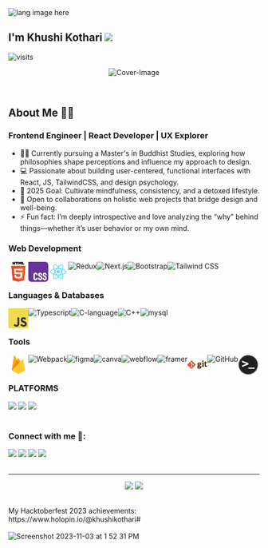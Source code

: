 <img width="30%" src="https://github.com/alansmathew/alansmathew/raw/master/lang.gif" alt="lang image here" />
<h2>I'm Khushi Kothari <img src="https://github.com/souvikguria98/souvikguria98/blob/master/Hi.gif" width="25"></h2>
<img src="https://komarev.com/ghpvc/?username=khushi-kothari" alt="visits" />
</br>
<p align="center"><img src="https://i.ibb.co/yF2qXWRb/Cover-Image.png" alt="Cover-Image" border="0"></p>
</br>

<h2 align = "left"> About Me 👩‍💻 </h2>
<h3>  Frontend Engineer | React Developer | UX Explorer </h3>

- 🧘‍♀️ Currently pursuing a Master's in Buddhist Studies, exploring how philosophies shape perceptions and influence my approach to design.
- 💻 Passionate about building user-centered, functional interfaces with React, JS, TailwindCSS, and design psychology.
- 🌱 2025 Goal: Cultivate mindfulness, consistency, and a detoxed lifestyle.
- 🤝 Open to collaborations on holistic web projects that bridge design and well-being. 
- ⚡  Fun fact: I’m deeply introspective and love analyzing the “why” behind things—whether it’s user behavior or my own mind.

<h3> Web Development</h3>
<img align="left" alt="HTML5" height="40" src="https://raw.githubusercontent.com/github/explore/80688e429a7d4ef2fca1e82350fe8e3517d3494d/topics/html/html.png" />
<img align="left" alt="CSS3" height="40" src="https://raw.githubusercontent.com/github/explore/80688e429a7d4ef2fca1e82350fe8e3517d3494d/topics/css/css.png" />
<img align="left" alt="React.js" height="40" src="https://raw.githubusercontent.com/github/explore/80688e429a7d4ef2fca1e82350fe8e3517d3494d/topics/react/react.png" />
<img align="left" alt="Redux" height="40" src="https://www.bairesdev.com/wp-content/uploads/2020/07/redux.svg" />
<img align="left" alt="Next.js" height="40" src="https://i.ibb.co/Qv5yczYG/nextjs.png" />
<img  align="left" alt="Bootstrap" height="40" src="https://img.icons8.com/color/2x/bootstrap.png">
<img align="left" alt="Tailwind CSS" height="30" src="https://upload.wikimedia.org/wikipedia/commons/thumb/d/d5/Tailwind_CSS_Logo.svg/2560px-Tailwind_CSS_Logo.svg.png" />
<br />
</br>

<h3> Languages & Databases</h3>
<img align="left" alt="JavaScript" height="40" src="https://raw.githubusercontent.com/github/explore/80688e429a7d4ef2fca1e82350fe8e3517d3494d/topics/javascript/javascript.png" />
<img align="left" alt="Typescript" height="40" src="https://upload.wikimedia.org/wikipedia/commons/thumb/4/4c/Typescript_logo_2020.svg/2048px-Typescript_logo_2020.svg.png" />
<img align="left" alt="C-language" height="40" src="https://cdn.iconscout.com/icon/free/png-512/c-programming-569564.png" />
<img align="left" alt="C++" height="40" src="https://upload.wikimedia.org/wikipedia/commons/thumb/1/18/ISO_C%2B%2B_Logo.svg/1822px-ISO_C%2B%2B_Logo.svg.png" />
<!-- <img align="left" alt="MongoDB" height="40" src="https://1000logos.net/wp-content/uploads/2020/08/MongoDB-Emblem.jpg" /> -->
<img align="left" alt="mysql" height="40" src="https://img.icons8.com/color/2x/mysql-logo.png" />
</br>
</br>

<h3> Tools </h3>
<img align="left" alt="Firebase" height="40" src="https://raw.githubusercontent.com/github/explore/refs/heads/main/topics/firebase/firebase.png" />
<img align="left" alt="Webpack" height="40" src="https://upload.wikimedia.org/wikipedia/commons/thumb/9/94/Webpack.svg/2560px-Webpack.svg.png" />
<img align="left" alt="figma" height="40" src="https://upload.wikimedia.org/wikipedia/commons/thumb/3/33/Figma-logo.svg/1667px-Figma-logo.svg.png" />
<img align="left" alt="canva" height="40" src="https://i.ibb.co/FP2rMDz/canva.png" />
<img align="left" alt="webflow" height="50" src="https://logowik.com/content/uploads/images/webflow7029.jpg" />
<img align="left" alt="framer" height="40" src="https://cdn.icon-icons.com/icons2/2699/PNG/512/framer_logo_icon_169150.png" />
<img align="left" alt="Git" height="40" src="https://raw.githubusercontent.com/github/explore/80688e429a7d4ef2fca1e82350fe8e3517d3494d/topics/git/git.png" />
<img align="left" alt="GitHub" height="40" src="https://github.githubassets.com/assets/GitHub-Mark-ea2971cee799.png" />
<img align="left" alt="Terminal" height="40" src="https://raw.githubusercontent.com/github/explore/80688e429a7d4ef2fca1e82350fe8e3517d3494d/topics/terminal/terminal.png" />
<br />
</br>

<h3> PLATFORMS</h3>
<a href="https://www.hackerrank.com/khushicap"><img height="40" src="https://upload.wikimedia.org/wikipedia/commons/4/40/HackerRank_Icon-1000px.png" /></a>
<a href="https://coderbyte.com/profile/Khushicap"><img height="40" src="https://i.ibb.co/hSWFhPV/coderbyte.webp" /></a>
<a href="https://www.codechef.com/users/khushi_kothari"><img height="40" src="https://i.pinimg.com/originals/c5/d9/fc/c5d9fc1e18bcf039f464c2ab6cfb3eb6.jpg" /></a>
  </br>
  </br>

<!-- <p align="center">
  <img src="https://user-images.githubusercontent.com/624760/87853370-37690080-c901-11ea-8207-5ad27ce5f7b8.gif" alt="Github Swag" />
</p> -->


<h3>Connect with me 🤝:</h3>
 <a href="https://twitter.com/KhushiKothari19" target="_blank" rel="noopener noreferrer"><img src="https://img.icons8.com/fluent/2x/twitter.png" width="50" /></a>  
 <a href="https://www.instagram.com/khushikothari19/" target="_blank" rel="noopener noreferrer"><img src="https://img.icons8.com/fluent/2x/instagram-new.png" width="50" /></a>  
 <a href="https://www.linkedin.com/in/khushi-kothari/" target="_blank" rel="noopener noreferrer"><img src="https://img.icons8.com/fluent/2x/linkedin.png" width="50" /></a>
 <a href="mailto:khushikothari.ict19@gmail.com" target="_blank" rel="noopener noreferrer"><img src="https://img.icons8.com/fluent/2x/gmail.png"  width="50" /></a>
<br> <br>


---

<p align="center">
  <img width="48%" src="https://github-readme-stats.vercel.app/api?username=khushi-kothari&show_icons=true&theme=default" />
  <img width="48%" src="https://github-readme-streak-stats.herokuapp.com/?user=khushi-kothari&theme=default" />
</p>

</br>
My Hacktoberfest 2023 achievements: https://www.holopin.io/@khushikothari#
</br>
</br>
<img width="1440" alt="Screenshot 2023-11-03 at 1 52 31 PM" src="https://github.com/khushi-kothari/khushi-kothari/assets/62203565/3f970cb4-f215-4341-86e2-ba1ddf0d07b4">
</br>

